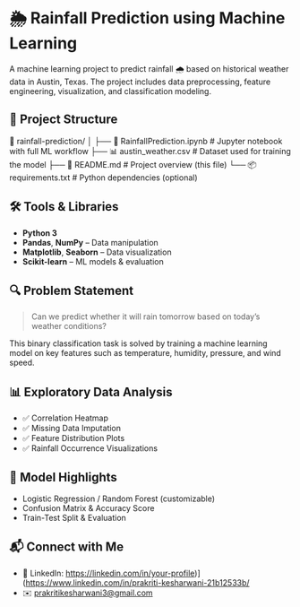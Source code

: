 # 🌦️ Rainfall Prediction using Machine Learning  
A machine learning project to predict rainfall 🌧️ based on historical weather data in Austin, Texas. The project includes data preprocessing, feature engineering, visualization, and classification modeling.

## 📂 Project Structure

📁 rainfall-prediction/
│
├── 📓 RainfallPrediction.ipynb     # Jupyter notebook with full ML workflow
├── 📊 austin\_weather.csv           # Dataset used for training the model
├── 📄 README.md                    # Project overview (this file)
└── 📦 requirements.txt             # Python dependencies (optional)

## 🛠️ Tools & Libraries

- **Python 3**
- **Pandas**, **NumPy** – Data manipulation
- **Matplotlib**, **Seaborn** – Data visualization
- **Scikit-learn** – ML models & evaluation

## 🔍 Problem Statement

> Can we predict whether it will rain tomorrow based on today’s weather conditions?

This binary classification task is solved by training a machine learning model on key features such as temperature, humidity, pressure, and wind speed.

## 📊 Exploratory Data Analysis

- ✅ Correlation Heatmap
- ✅ Missing Data Imputation
- ✅ Feature Distribution Plots
- ✅ Rainfall Occurrence Visualizations

## 🤖 Model Highlights

- Logistic Regression / Random Forest (customizable)
- Confusion Matrix & Accuracy Score
- Train-Test Split & Evaluation

## 📬 Connect with Me

* 💼 LinkedIn: https://linkedin.com/in/your-profile)](https://www.linkedin.com/in/prakriti-kesharwani-21b12533b/
* ✉️ prakritikesharwani3@gmail.com


